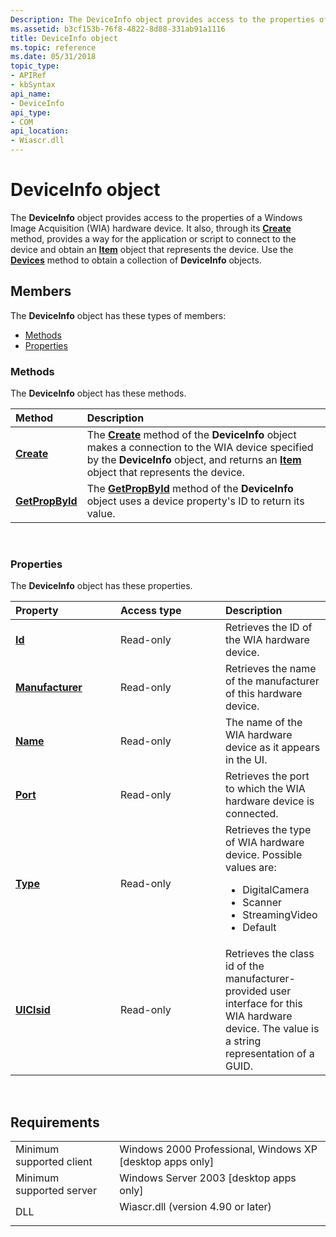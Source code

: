 ```yaml
---
Description: The DeviceInfo object provides access to the properties of a Windows Image Acquisition (WIA) hardware device.
ms.assetid: b3cf153b-76f8-4822-8d88-331ab91a1116
title: DeviceInfo object
ms.topic: reference
ms.date: 05/31/2018
topic_type: 
- APIRef
- kbSyntax
api_name: 
- DeviceInfo
api_type: 
- COM
api_location: 
- Wiascr.dll
---
```


# DeviceInfo object

The **DeviceInfo** object provides access to the properties of a Windows Image Acquisition (WIA) hardware device. It also, through its [**Create**](-wia-iwiadeviceinfo-create.md) method, provides a way for the application or script to connect to the device and obtain an [**Item**](-wia-item.md) object that represents the device. Use the [**Devices**](-wia-iwia-devices.md) method to obtain a collection of **DeviceInfo** objects.

## Members

The **DeviceInfo** object has these types of members:

-   [Methods](#methods)
-   [Properties](#properties)

### Methods

The **DeviceInfo** object has these methods.



| Method                                                 | Description                                                                                                                                                                                                                                              |
|:-------------------------------------------------------|:---------------------------------------------------------------------------------------------------------------------------------------------------------------------------------------------------------------------------------------------------------|
| [**Create**](-wia-iwiadeviceinfo-create.md)           | The [**Create**](-wia-iwiadeviceinfo-create.md) method of the **DeviceInfo** object makes a connection to the WIA device specified by the **DeviceInfo** object, and returns an [**Item**](-wia-item.md) object that represents the device.<br/> |
| [**GetPropById**](-wia-iwiadeviceinfo-getpropbyid.md) | The [**GetPropById**](-wia-iwiadeviceinfo-getpropbyid.md) method of the **DeviceInfo** object uses a device property's ID to return its value.<br/>                                                                                               |



 

### Properties

The **DeviceInfo** object has these properties.



<table>
<colgroup>
<col style="width: 33%" />
<col style="width: 33%" />
<col style="width: 33%" />
</colgroup>
<thead>
<tr class="header">
<th style="text-align: left;">Property</th>
<th style="text-align: left;">Access type</th>
<th style="text-align: left;">Description</th>
</tr>
</thead>
<tbody>
<tr class="odd">
<td style="text-align: left;"><a href="-wia-iwiadeviceinfo-id.md"><strong>Id</strong></a><br/></td>
<td style="text-align: left;">Read-only<br/></td>
<td style="text-align: left;">Retrieves the ID of the WIA hardware device. <br/></td>
</tr>
<tr class="even">
<td style="text-align: left;"><a href="-wia-iwiadeviceinfo-manufacturer.md"><strong>Manufacturer</strong></a><br/></td>
<td style="text-align: left;">Read-only<br/></td>
<td style="text-align: left;">Retrieves the name of the manufacturer of this hardware device.<br/></td>
</tr>
<tr class="odd">
<td style="text-align: left;"><a href="-wia-iwiadeviceinfo-name.md"><strong>Name</strong></a><br/></td>
<td style="text-align: left;">Read-only<br/></td>
<td style="text-align: left;">The name of the WIA hardware device as it appears in the UI.<br/></td>
</tr>
<tr class="even">
<td style="text-align: left;"><a href="-wia-iwiadeviceinfo-port.md"><strong>Port</strong></a><br/></td>
<td style="text-align: left;">Read-only<br/></td>
<td style="text-align: left;">Retrieves the port to which the WIA hardware device is connected.<br/></td>
</tr>
<tr class="odd">
<td style="text-align: left;"><a href="-wia-iwiadeviceinfo-type.md"><strong>Type</strong></a><br/></td>
<td style="text-align: left;">Read-only<br/></td>
<td style="text-align: left;">Retrieves the type of WIA hardware device. Possible values are: <br/>
<ul>
<li>DigitalCamera</li>
<li>Scanner</li>
<li>StreamingVideo</li>
<li>Default</li>
</ul></td>
</tr>
<tr class="even">
<td style="text-align: left;"><a href="-wia-iwiadeviceinfo-uiclsid.md"><strong>UIClsid</strong></a><br/></td>
<td style="text-align: left;">Read-only<br/></td>
<td style="text-align: left;">Retrieves the class id of the manufacturer-provided user interface for this WIA hardware device. The value is a string representation of a GUID. <br/></td>
</tr>
</tbody>
</table>



 

## Requirements



|                                     |                                                                                                               |
|-------------------------------------|---------------------------------------------------------------------------------------------------------------|
| Minimum supported client<br/> | Windows 2000 Professional, Windows XP \[desktop apps only\]<br/>                                        |
| Minimum supported server<br/> | Windows Server 2003 \[desktop apps only\]<br/>                                                          |
| DLL<br/>                      | <dl> <dt>Wiascr.dll (version 4.90 or later)</dt> </dl> |



 

 




